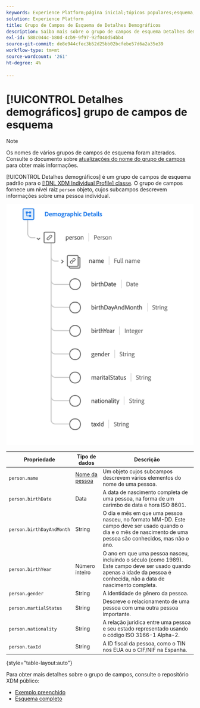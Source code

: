 ```yaml
---
keywords: Experience Platform;página inicial;tópicos populares;esquema;Esquema;XDM;perfil individual;campos;esquemas;Esquemas;Design de esquema;grupo de campos;grupo de campos;pessoa;detalhes da pessoa;detalhes da pessoa do perfil;pessoa;
solution: Experience Platform
title: Grupo de Campos de Esquema de Detalhes Demográficos
description: Saiba mais sobre o grupo de campos de esquema Detalhes demográficos.
exl-id: 588c044c-b80d-4cb9-9f97-92f040d54bb4
source-git-commit: de8e944cfec3b52d25bb02bcfebe57d6a2a35e39
workflow-type: tm+mt
source-wordcount: '261'
ht-degree: 4%

---
```



# [!UICONTROL Detalhes demográficos] grupo de campos de esquema

>[!NOTE]
>
>Os nomes de vários grupos de campos de esquema foram alterados. Consulte o documento sobre [atualizações do nome do grupo de campos](../name-updates.md) para obter mais informações.

[!UICONTROL Detalhes demográficos] é um grupo de campos de esquema padrão para o [[!DNL XDM Individual Profile] classe](../../classes/individual-profile.md). O grupo de campos fornece um nível raiz `person` objeto, cujos subcampos descrevem informações sobre uma pessoa individual.

![](../../images/field-groups/demographic-details.png)

| Propriedade | Tipo de dados | Descrição |
| --- | --- | --- |
| `person.name` | [Nome da pessoa](../../data-types/person-name.md) | Um objeto cujos subcampos descrevem vários elementos do nome de uma pessoa. |
| `person.birthDate` | Data | A data de nascimento completa de uma pessoa, na forma de um carimbo de data e hora ISO 8601. |
| `person.birthDayAndMonth` | String | O dia e mês em que uma pessoa nasceu, no formato MM-DD. Este campo deve ser usado quando o dia e o mês de nascimento de uma pessoa são conhecidos, mas não o ano. |
| `person.birthYear` | Número inteiro | O ano em que uma pessoa nasceu, incluindo o século (como 1989). Este campo deve ser usado quando apenas a idade da pessoa é conhecida, não a data de nascimento completa. |
| `person.gender` | String | A identidade de gênero da pessoa. |
| `person.martialStatus` | String | Descreve o relacionamento de uma pessoa com uma outra pessoa importante. |
| `person.nationality` | String | A relação jurídica entre uma pessoa e seu estado representado usando o código ISO 3166-1 Alpha-2. |
| `person.taxId` | String | A ID fiscal da pessoa, como o TIN nos EUA ou o CIF/NIF na Espanha. |

{style="table-layout:auto"}

Para obter mais detalhes sobre o grupo de campos, consulte o repositório XDM público:

* [Exemplo preenchido](https://github.com/adobe/xdm/blob/master/components/fieldgroups/profile/profile-person-details.example.1.json)
* [Esquema completo](https://github.com/adobe/xdm/blob/master/components/fieldgroups/profile/profile-person-details.schema.json)
